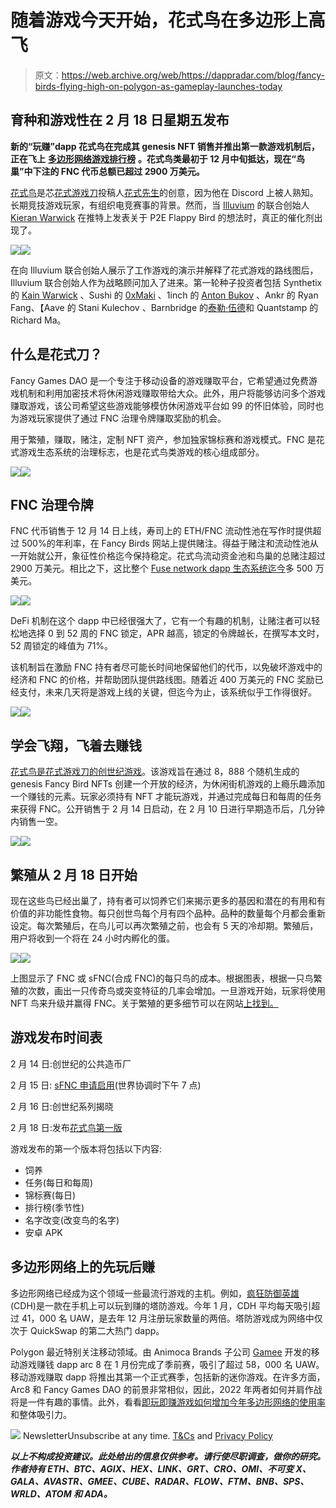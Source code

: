 # 随着游戏今天开始，花式鸟在多边形上高飞

> 原文：<https://web.archive.org/web/https://dappradar.com/blog/fancy-birds-flying-high-on-polygon-as-gameplay-launches-today>

## 育种和游戏性在 2 月 18 日星期五发布

**新的“玩赚”dapp 花式鸟在完成其 genesis NFT 销售并推出第一款游戏机制后，正在飞上** [**多边形网络游戏排行榜**](https://web.archive.org/web/20230117081527/https://dappradar.com/rankings/protocol/polygon/category/games) **。花式鸟类最初于 12 月中旬抵达，现在“鸟巢”中下注的 FNC 代币总额已超过 2900 万美元。**

[花式鸟](https://web.archive.org/web/20230117081527/https://dappradar.com/polygon/games/fancybirds)是芯[花式游戏刀](https://web.archive.org/web/20230117081527/https://twitter.com/fancydao?lang=en)投稿人[花式先生](https://web.archive.org/web/20230117081527/https://twitter.com/_mrfancyy)的创意，因为他在 Discord 上被人熟知。长期竞技游戏玩家，有组织电竞赛事的背景。然而，当 [Illuvium](https://web.archive.org/web/20230117081527/https://dappradar.com/ethereum/games/illuvium) 的联合创始人 [Kieran Warwick](https://web.archive.org/web/20230117081527/https://twitter.com/KieranWarwick) 在推特上发表关于 P2E Flappy Bird 的想法时，真正的催化剂出现了。

![](img/3ddbdb98847b165c9d9741fd82cbb0ef.png)![](img/c23bd1dcf377dbb0094ab0a499f1972e.png)

在向 Illuvium 联合创始人展示了工作游戏的演示并解释了花式游戏的路线图后，Illuvium 联合创始人作为战略顾问加入了进来。第一轮种子投资者包括 Synthetix 的 [Kain Warwick](https://web.archive.org/web/20230117081527/https://twitter.com/kaiynne?lang=en) 、Sushi 的 [0xMaki](https://web.archive.org/web/20230117081527/https://twitter.com/0xMaki) 、1inch 的 [Anton Bukov](https://web.archive.org/web/20230117081527/https://twitter.com/k06a) 、Ankr 的 Ryan Fang、【Aave 的 Stani Kulechov 、Barnbridge 的[泰勒·伍德](https://web.archive.org/web/20230117081527/https://twitter.com/LordTylerWard)和 Quantstamp 的 Richard Ma。

## 什么是花式刀？

Fancy Games DAO 是一个专注于移动设备的游戏赚取平台，它希望通过免费游戏机制和利用加密技术将休闲游戏赚取带给大众。此外，用户将能够访问多个游戏赚取游戏，该公司希望这些游戏能够模仿休闲游戏平台如 99 的怀旧体验，同时也为游戏玩家提供了通过 FNC 治理令牌赚取奖励的机会。

用于繁殖，赚取，赌注，定制 NFT 资产，参加独家锦标赛和游戏模式。FNC 是花式游戏生态系统的治理标志，也是花式鸟类游戏的核心组成部分。

![](img/948e2015269a6cb5c811a61002d54d96.png)![](img/e4cd938027067d09f92d7fb737deda10.png)

## FNC 治理令牌

FNC 代币销售于 12 月 14 日上线，寿司上的 ETH/FNC 流动性池在写作时提供超过 500%的年利率，在 Fancy Birds 网站上提供赌注。得益于赌注和流动性池从一开始就公开，象征性价格迄今保持稳定。花式鸟流动资金池和鸟巢的总赌注超过 2900 万美元。相比之下，这比整个 [Fuse network dapp 生态系统迄今](https://web.archive.org/web/20230117081527/https://defillama.com/chain/Fuse)多 500 万美元。

![](img/186a4e1091663eed363860b1ceab6bde.png)![](img/e1e1736bc37013b7016cc830ac6b81e6.png)

DeFi 机制在这个 dapp 中已经很强大了，它有一个有趣的机制，让赌注者可以轻松地选择 0 到 52 周的 FNC 锁定，APR 越高，锁定的令牌越长，在撰写本文时，52 周锁定的峰值为 71%。

该机制旨在激励 FNC 持有者尽可能长时间地保留他们的代币，以免破坏游戏中的经济和 FNC 的价格，并帮助团队提供路线图。随着近 400 万美元的 FNC 奖励已经支付，未来几天将是游戏上线的关键，但迄今为止，该系统似乎工作得很好。

![](img/bfee6582acd4b6febe5b1a72643093cb.png)![](img/53da64bbbc39cf674d41fa39a02a529a.png)

## 学会飞翔，飞着去赚钱

[花式鸟是花式游戏刀的创世纪游戏](https://web.archive.org/web/20230117081527/https://dappradar.com/polygon/games/fancybirds)。该游戏旨在通过 8，888 个随机生成的 genesis Fancy Bird NFTs 创建一个开放的经济，为休闲街机游戏的上瘾乐趣添加一个赚钱的元素。玩家必须持有 NFT 才能玩游戏，并通过完成每日和每周的任务来获得 FNC。公开销售于 2 月 14 日启动，在 2 月 10 日进行早期造币后，几分钟内销售一空。

![](img/c81f77b307a1a663fba83f8faa78d69d.png)![](img/77f26c7b6be6d5225dbe614dc6b42c0d.png)

## 繁殖从 2 月 18 日开始

现在这些鸟已经出巢了，持有者可以饲养它们来揭示更多的基因和潜在的有用和有价值的非功能性食物。每只创世鸟每个月有四个品种。品种的数量每个月都会重新设定。每次繁殖后，在鸟儿可以再次繁殖之前，也会有 5 天的冷却期。繁殖后，用户将收到一个将在 24 小时内孵化的蛋。

![](img/1722547e9c8504fa22be3d76c0cab475.png)![](img/d58054947fbea3f3c97ac68fb87b6bcf.png)

上图显示了 FNC 或 sFNC(合成 FNC)的每只鸟的成本。根据图表，根据一只鸟繁殖的次数，画出一只传奇鸟或突变特征的几率会增加。一旦游戏开始，玩家将使用 NFT 鸟来升级并赢得 FNC。关于繁殖的更多细节可以在网站[上找到。](https://web.archive.org/web/20230117081527/https://medium.com/@fancybirds/welcome-to-the-love-house-fancy-birds-breeding-b40d6cd15177)

## 游戏发布时间表

2 月 14 日:创世纪的公共造币厂

2 月 15 日: [sFNC 申请启用](https://web.archive.org/web/20230117081527/https://medium.com/@fancybirds/fnc-on-polygon-bridge-liquidity-fcd0b856ee61)(世界协调时下午 7 点)

2 月 16 日:创世纪系列揭晓

2 月 18 日:发布[花式鸟第一版](https://web.archive.org/web/20230117081527/https://dappradar.com/polygon/games/fancybirds)

游戏发布的第一个版本将包括以下内容:

*   饲养
*   任务(每日和每周)
*   锦标赛(每日)
*   排行榜(季节性)
*   名字改变(改变鸟的名字)
*   安卓 APK

## 多边形网络上的先玩后赚

多边形网络已经成为这个领域一些最流行游戏的主机。例如，[疯狂防御英雄](https://web.archive.org/web/20230117081527/https://dappradar.com/polygon/games/crazy-defense-heroes) (CDH)是一款在手机上可以玩到赚的塔防游戏。今年 1 月，CDH 平均每天吸引超过 41，000 名 UAW，是去年 12 月注册玩家数量的两倍。塔防游戏成为网络中仅次于 QuickSwap 的第二大热门 dapp。

Polygon 最近特别关注移动领域。由 Animoca Brands 子公司 [Gamee](/web/20230117081527/https://dappradar.com/blog/arc8-grabs-the-top-spot-with-season-1-launch/) 开发的移动游戏赚钱 dapp arc 8 在 1 月份完成了季前赛，吸引了超过 58，000 名 UAW。移动游戏赚取 dapp 将推出其第一个正式赛季，包括新的迷你游戏。在许多方面，Arc8 和 Fancy Games DAO 的前景非常相似，因此，2022 年两者如何并肩作战将是一件有趣的事情。此外，看看[即玩即赚游戏如何增加今年多边形网络的使用率](/web/20230117081527/https://dappradar.com/blog/dappradar-x-bga-blockchain-games-report-january/)和整体吸引力。

![](img/6d5a4a2d609c56e1a5771717e54ba759.png) NewsletterUnsubscribe at any time. [T&Cs](https://web.archive.org/web/20230117081527/https://dappradar.com/terms) and [Privacy Policy](https://web.archive.org/web/20230117081527/https://dappradar.com/privacy-policy)

***以上不构成投资建议。此处给出的信息仅供参考。请行使尽职调查，做你的研究。作者持有 ETH、BTC、AGIX、HEX、LINK、GRT、CRO、OMI、不可变 X、GALA、AVASTR、GMEE、CUBE、RADAR、FLOW、FTM、BNB、SPS、WRLD、ATOM 和 ADA。***